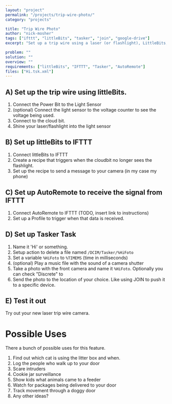 ```yaml
---
layout: "project"
permalink: "/projects/trip-wire-photo/"
category: "projects"

title: "Trip Wire Photo"
author: "nick-mosher"
tags: ["ifttt", "littleBits", "tasker", "join", "google-drive"]
excerpt: "Set up a trip wire using a laser (or flashlight), LittleBits, IFTTT, Tasker, Join, and Google Drive."

problem: ""
solution: ""
overview: ""
requirements: ["littleBits", "IFTTT", "Tasker", "AutoRemote"]
files: ["Hi.tsk.xml"]
---
```


## A) Set up the trip wire using littleBits.

 1. Connect the Power Bit to the Light Sensor
 1. (optional) Connect the light sensor to the voltage counter to see the voltage being used.
 1. Connect to the cloud bit.
 1. Shine your laser/flashlight into the light sensor

## B) Set up littleBits to IFTTT

 1. Connect littleBits to IFTTT
 1. Create a recipe that triggers when the cloudbit no longer sees the flashlight.
 1. Set up the recipe to send a message to your camera (in my case my phone)

## C) Set up AutoRemote to receive the signal from IFTTT

 1. Connect AutoRemote to IFTTT (TODO, insert link to instructions)
 1. Set up a Profile to trigger when that data is received.

## D) Set up Tasker Task

 1. Name it 'Hi' or something.
 1. Setup action to delete a file named `/DCIM/Tasker/%HiFoto`
 1. Set a variable `%HiFoto` to `%TIMEMS` (time in milliseconds)
 1. (optional) Play a music file with the sound of a camera shutter
 1. Take a photo with the front camera and name it `%HiFoto`. Optionally you can check "Discrete" to
 1. Send the photo to the location of your choice. Like using JOIN to push it to a specific device.

## E) Test it out

Try out your new laser trip wire camera.

# Possible Uses

There a bunch of possible uses for this feature.

 1. Find out which cat is using the litter box and when.
 1. Log the people who walk up to your door
 1. Scare intruders
 1. Cookie jar surveillance
 1. Show kids what animals came to a feeder
 1. Watch for packages being delivered to your door
 1. Track movement through a doggy door
 1. Any other ideas?
